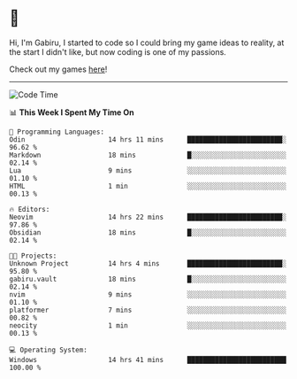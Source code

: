 # 🐀

Hi, I'm Gabiru, I started to code so I could bring my game ideas to reality, at the start I didn't like, but now coding is one of my passions.

Check out my games [here](https://gabiru.art/projetos/)!

---

<!--START_SECTION:waka-->
![Code Time](http://img.shields.io/badge/Code%20Time-651%20hrs%2055%20mins-blue)

📊 **This Week I Spent My Time On** 

```text
💬 Programming Languages: 
Odin                     14 hrs 11 mins      ████████████████████████░   96.62 % 
Markdown                 18 mins             █░░░░░░░░░░░░░░░░░░░░░░░░   02.14 % 
Lua                      9 mins              ░░░░░░░░░░░░░░░░░░░░░░░░░   01.10 % 
HTML                     1 min               ░░░░░░░░░░░░░░░░░░░░░░░░░   00.13 % 

🔥 Editors: 
Neovim                   14 hrs 22 mins      ████████████████████████░   97.86 % 
Obsidian                 18 mins             █░░░░░░░░░░░░░░░░░░░░░░░░   02.14 % 

🐱‍💻 Projects: 
Unknown Project          14 hrs 4 mins       ████████████████████████░   95.80 % 
gabiru.vault             18 mins             █░░░░░░░░░░░░░░░░░░░░░░░░   02.14 % 
nvim                     9 mins              ░░░░░░░░░░░░░░░░░░░░░░░░░   01.10 % 
platformer               7 mins              ░░░░░░░░░░░░░░░░░░░░░░░░░   00.82 % 
neocity                  1 min               ░░░░░░░░░░░░░░░░░░░░░░░░░   00.13 % 

💻 Operating System: 
Windows                  14 hrs 41 mins      █████████████████████████   100.00 % 
```


<!--END_SECTION:waka-->
